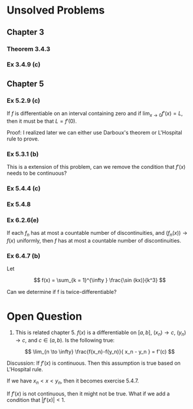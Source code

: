 
# Unsolved Problems

## Chapter 3

### Theorem 3.4.3

### Ex 3.4.9 (c)

## Chapter 5

### Ex 5.2.9 (c)

If $f$ is differentiable on an interval containing zero and if $\lim_{x \to 0} f'(x) = L$, then it must be that
$L = f'(0)$.

Proof: I realized later we can either use Darboux's theorem
or L'Hospital rule to prove.

### Ex 5.3.1 (b)

This is a extension of this problem, can we remove
the condition that $f'(x)$ needs to be continuous?

### Ex 5.4.4 (c)
### Ex 5.4.8

### Ex 6.2.6(e)

If each $f_n$ has at most a countable number of discontinuities,
and $(f_n(x)) \rightarrow f(x)$ uniformly,
then $f$ has at most a countable number of discontinuities.

### Ex 6.4.7 (b)

Let

$$ 
f(x) = \sum_{k = 1}^{\infty } \frac{\sin (kx)}{k^3} 
$$

Can we determine if f is twice-diﬀerentiable?

# Open Question

1. This is related chapter 5. $f(x)$ is a differentiable on $[a, b]$, $(x_n) \rightarrow c$,
$(y_n) \rightarrow c$, and $c \in (a,b)$.
Is the following true:

$$ 
\lim_{n \to \infty}
\frac{f(x_n)-f(y_n)}{
x_n - y_n
} = f'(c)
$$

Discussion: If $f'(x)$ is continuous. Then this
assumption is true based on L'Hospital rule.

If we have $x_n < x < y_n$, then it becomes exercise 5.4.7.

If $f'(x)$ is not continuous,
then it might not be true.
What if we add a condition that $|f'(x)| < 1$.
 